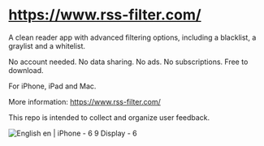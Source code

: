 #  https://www.rss-filter.com/

A clean reader app with advanced filtering options, including a blacklist, a graylist and a whitelist.

No account needed. No data sharing. No ads. No subscriptions. Free to download.

For iPhone, iPad and Mac.

More information: https://www.rss-filter.com/

This repo is intended to collect and organize user feedback.

![English  en  | iPhone - 6 9  Display - 6](https://github.com/user-attachments/assets/171e23fe-1245-4f5b-bfaa-bffcf46684d0)
